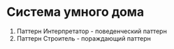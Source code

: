# Система умного дома

1. Паттерн Интерпретатор - поведенческий паттерн
2. Паттерн Строитель - пораждающий паттерн 

